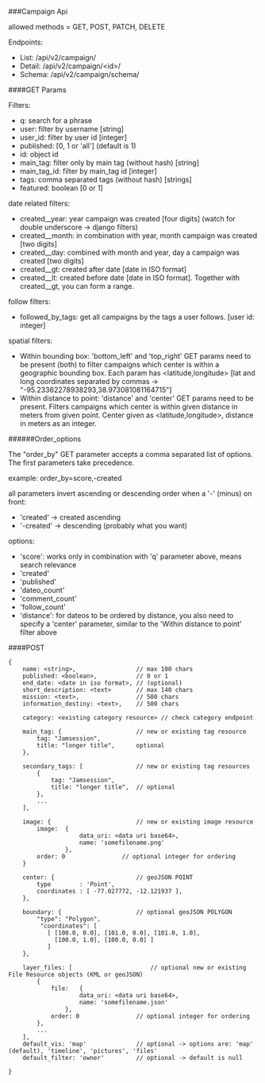 ###Campaign Api

allowed methods = GET, POST, PATCH, DELETE

Endpoints:

* List: /api/v2/campaign/
* Detail: /api/v2/campaign/\<id\>/
* Schema: /api/v2/campaign/schema/


####GET Params

Filters:
* q: search for a phrase
* user: filter by username [string]
* user_id: filter by user id [integer]
* published: [0, 1 or 'all'] (default is 1)
* id: object id
* main_tag: filter only by main tag (without hash) [string]
* main_tag_id: filter by main_tag id [integer]
* tags: comma separated tags (without hash) [strings]
* featured: boolean [0 or 1]

date related filters:
* created__year: year campaign was created [four digits] (watch for double underscore -> django filters)
* created__month: in combination with year, month campaign was created [two digits]
* created__day: combined with month and year, day a campaign was created [two digits]
* created__gt: created after date [date in ISO format]
* created__lt: created before date [date in ISO format]. Together with created__gt, you can form a range.

follow filters:
* followed_by_tags: get all campaigns by the tags a user follows. [user id: integer]

spatial filters:
* Within bounding box: 'bottom_left' and 'top_right' GET params need to be present (both) to filter campaigns which center is within a geographic bounding box. Each param has \<latitude,longitude\> [lat and long coordinates separated by commas -> "-95.23362278938293,38.973081081164715"]
* Within distance to point: 'distance' and 'center' GET params need to be present. Filters campaigns which center is within given distance in meters from given point. Center given as \<latitude,longitude\>, distance in meters as an integer.


######Order_options

The "order_by" GET parameter accepts a comma separated list of options. The first parameters take precedence.

example: order_by=score,-created

all parameters invert ascending or descending order when a '-' (minus) on front:

* 'created' -> created ascending
* '-created' -> descending (probably what you want)

options:
* 'score': works only in combination with 'q' parameter above, means search relevance
* 'created'
* 'published'
* 'dateo_count'
* 'comment_count'
* 'follow_count'
* 'distance': for dateos to be ordered by distance, you also need to specify a 'center' parameter, similar to the 'Within distance to point' filter above


####POST

	{
		name: <string>, 				// max 100 chars
		published: <boolean>,  			// 0 or 1
		end_date: <date in iso format>,	// (optional)
		short_description: <text>	  	// max 140 chars
		mission: <text>, 			  	// 500 chars
		information_destiny: <text>,  	// 500 chars

		category: <existing category resource> // check category endpoint

		main_tag: { 					// new or existing tag resource
			tag: "Jamsession",
			title: "longer title", 		optional
		},

		secondary_tags: [				// new or existing tag resources
			{
				tag: "Jamsession",
				title: "longer title",  // optional
			},
			...
		],

		image: {						// new or existing image resource
			image:	{
						data_uri: <data uri base64>,
						name: 'somefilename.png'
					},
			order: 0 				// optional integer for ordering
		}

		center: {						// geoJSON POINT
			type        : 'Point',
			coordinates : [ -77.027772, -12.121937 ],
		},

		boundary: {						// optional geoJSON POLYGON
			"type": "Polygon",
	         "coordinates": [
	           [ [100.0, 0.0], [101.0, 0.0], [101.0, 1.0],
	             [100.0, 1.0], [100.0, 0.0] ]
	           ]
		},

		layer_files: [						// optional new or existing File Resource objects (KML or geoJSON)
			{
				file:	{
						data_uri: <data uri base64>,
						name: 'somefilename.json'
					},
				order: 0 				// optional integer for ordering
			},
			...
		],
		default_vis: 'map'				// optional -> options are: 'map' (default), 'timeline', 'pictures', 'files'
		default_filter: 'owner'			// optional -> default is null

	}
